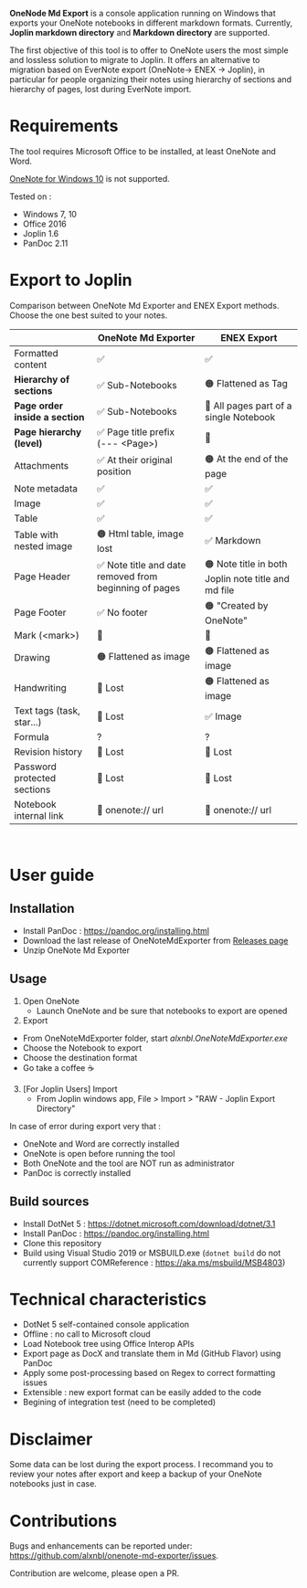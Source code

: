 **OneNode Md Export** is a console application running on Windows that exports your OneNote notebooks in different markdown formats. Currently, **Joplin markdown directory** and **Markdown directory** are supported.

The first objective of this tool is to offer to OneNote users the most simple and lossless solution to migrate to Joplin.
It offers an alternative to migration based on EverNote export (OneNote-> ENEX -> Joplin), in particular for people organizing their notes using hierarchy of sections and hierarchy of pages, lost during EverNote import.

# Requirements

The tool requires Microsoft Office to be installed, at least OneNote and Word. 

[OneNote for Windows 10](https://www.microsoft.com/en-us/p/onenote-for-windows-10/9wzdncrfhvjl) is not supported.

Tested on : 
* Windows 7, 10
* Office 2016
* Joplin 1.6
* PanDoc 2.11

# Export to Joplin

Comparison between OneNote Md Exporter and ENEX Export methods. Choose the one best suited to your notes.

| | OneNote Md Exporter | ENEX Export |
| --- | --- | --- |
| Formatted content | ✅ | ✅ |
| **Hierarchy of sections** | ✅ Sub-Notebooks | 🟠 Flattened as Tag |
| **Page order inside a section** | ✅ Sub-Notebooks | 🔴 All pages part of a single Notebook |
| **Page hierarchy (level)** | ✅ Page title prefix <br/>(--- \<Page\>) | 🔴 |
| Attachments  | ✅ At their original position | 🟠 At the end of the page |
| Note metadata | ✅ | ✅ |
| Image  | ✅ | ✅ |
| Table  | ✅ | ✅ |
| Table with nested image  | 🟠 Html table, image lost | ✅ Markdown |
| Page Header | ✅ Note title and date removed from beginning of pages | 🟠 Note title in both Joplin note title and md file |
| Page Footer | ✅ No footer | 🟠 "Created by OneNote" |
| Mark (\<mark\>)  | 🔴 | 🔴 |
| Drawing | 🟠 Flattened as image | 🟠 Flattened as image |
| Handwriting  | 🔴 Lost | 🟠 Flattened as image |
| Text tags (task, star...)  | 🔴 Lost | ✅ Image |
| Formula  | ? | ? |
| Revision history | 🔴 Lost | 🔴 Lost |
| Password protected sections | 🔴 Lost | 🔴 Lost |
| Notebook internal link | 🔴 onenote:// url | 🔴 onenote:// url |

<br/>

# User guide

## Installation

* Install PanDoc : https://pandoc.org/installing.html
* Download the last release of OneNoteMdExporter from [Releases page](https://github.com/alxnbl/onenote-md-exporter/releases)
* Unzip OneNote Md Exporter

## Usage

1. Open OneNote
   * Launch OneNote and be sure that notebooks to export are opened
2. Export
  * From OneNoteMdExporter folder, start *alxnbl.OneNoteMdExporter.exe*
   * Choose the Notebook to export
   * Choose the destination format
   * Go take a coffee ☕
3. [For Joplin Users] Import
   * From Joplin windows app, File > Import > "RAW - Joplin Export Directory"

In case of error during export very that :
* OneNote and Word are correctly installed
* OneNote is open before running the tool
* Both OneNote and the tool are NOT run as administrator
* PanDoc is correctly installed

## Build sources

* Install DotNet 5 : https://dotnet.microsoft.com/download/dotnet/3.1
* Install PanDoc : https://pandoc.org/installing.html
* Clone this repository
* Build using Visual Studio 2019 or MSBUILD.exe (`dotnet build` do not currently support COMReference : https://aka.ms/msbuild/MSB4803) 

# Technical characteristics

* DotNet 5 self-contained console application
* Offline : no call to Microsoft cloud
* Load Notebook tree using Office Interop APIs
* Export page as DocX and translate them in Md (GitHub Flavor) using PanDoc
* Apply some post-processing based on Regex to correct formatting issues
* Extensible : new export format can be easily added to the code
* Begining of integration test (need to be completed)

# Disclaimer

Some data can be lost during the export process. I recommand you to review your notes after export and keep a backup of your OneNote notebooks just in case.

#  Contributions

Bugs and enhancements can be reported under: https://github.com/alxnbl/onenote-md-exporter/issues. 

Contribution are welcome, please open a PR.
